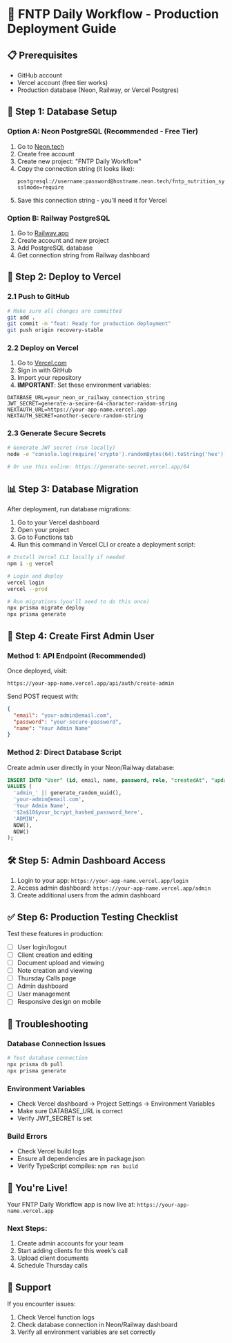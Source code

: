 # 🚀 FNTP Daily Workflow - Production Deployment Guide

## 📋 Prerequisites

- GitHub account
- Vercel account (free tier works)
- Production database (Neon, Railway, or Vercel Postgres)

## 🎯 Step 1: Database Setup

### Option A: Neon PostgreSQL (Recommended - Free Tier)

1. Go to [Neon.tech](https://neon.tech)
2. Create free account
3. Create new project: "FNTP Daily Workflow"
4. Copy the connection string (it looks like):
   ```
   postgresql://username:password@hostname.neon.tech/fntp_nutrition_system?sslmode=require
   ```
5. Save this connection string - you'll need it for Vercel

### Option B: Railway PostgreSQL

1. Go to [Railway.app](https://railway.app)
2. Create account and new project
3. Add PostgreSQL database
4. Get connection string from Railway dashboard

## 🚀 Step 2: Deploy to Vercel

### 2.1 Push to GitHub
```bash
# Make sure all changes are committed
git add .
git commit -m "feat: Ready for production deployment"
git push origin recovery-stable
```

### 2.2 Deploy on Vercel
1. Go to [Vercel.com](https://vercel.com)
2. Sign in with GitHub
3. Import your repository
4. **IMPORTANT**: Set these environment variables:

```env
DATABASE_URL=your_neon_or_railway_connection_string
JWT_SECRET=generate-a-secure-64-character-random-string
NEXTAUTH_URL=https://your-app-name.vercel.app
NEXTAUTH_SECRET=another-secure-random-string
```

### 2.3 Generate Secure Secrets
```bash
# Generate JWT secret (run locally)
node -e "console.log(require('crypto').randomBytes(64).toString('hex'))"

# Or use this online: https://generate-secret.vercel.app/64
```

## 📊 Step 3: Database Migration

After deployment, run database migrations:

1. Go to your Vercel dashboard
2. Open your project
3. Go to Functions tab
4. Run this command in Vercel CLI or create a deployment script:

```bash
# Install Vercel CLI locally if needed
npm i -g vercel

# Login and deploy
vercel login
vercel --prod

# Run migrations (you'll need to do this once)
npx prisma migrate deploy
npx prisma generate
```

## 👤 Step 4: Create First Admin User

### Method 1: API Endpoint (Recommended)
Once deployed, visit:
```
https://your-app-name.vercel.app/api/auth/create-admin
```

Send POST request with:
```json
{
  "email": "your-admin@email.com",
  "password": "your-secure-password",
  "name": "Your Admin Name"
}
```

### Method 2: Direct Database Script
Create admin user directly in your Neon/Railway database:

```sql
INSERT INTO "User" (id, email, name, password, role, "createdAt", "updatedAt")
VALUES (
  'admin_' || generate_random_uuid(),
  'your-admin@email.com',
  'Your Admin Name',
  '$2a$10$your_bcrypt_hashed_password_here',
  'ADMIN',
  NOW(),
  NOW()
);
```

## 🛠️ Step 5: Admin Dashboard Access

1. Login to your app: `https://your-app-name.vercel.app/login`
2. Access admin dashboard: `https://your-app-name.vercel.app/admin`
3. Create additional users from the admin dashboard

## ✅ Step 6: Production Testing Checklist

Test these features in production:

- [ ] User login/logout
- [ ] Client creation and editing
- [ ] Document upload and viewing
- [ ] Note creation and viewing
- [ ] Thursday Calls page
- [ ] Admin dashboard
- [ ] User management
- [ ] Responsive design on mobile

## 🔧 Troubleshooting

### Database Connection Issues
```bash
# Test database connection
npx prisma db pull
npx prisma generate
```

### Environment Variables
- Check Vercel dashboard → Project Settings → Environment Variables
- Make sure DATABASE_URL is correct
- Verify JWT_SECRET is set

### Build Errors
- Check Vercel build logs
- Ensure all dependencies are in package.json
- Verify TypeScript compiles: `npm run build`

## 🎉 You're Live!

Your FNTP Daily Workflow app is now live at:
`https://your-app-name.vercel.app`

### Next Steps:
1. Create admin accounts for your team
2. Start adding clients for this week's call
3. Upload client documents
4. Schedule Thursday calls

## 📧 Support

If you encounter issues:
1. Check Vercel function logs
2. Check database connection in Neon/Railway dashboard
3. Verify all environment variables are set correctly
